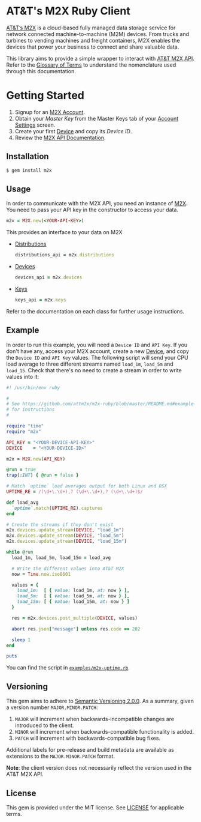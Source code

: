 # AT&T's M2X Ruby Client

[AT&T’s M2X](https://m2x.att.com/) is a cloud-based fully managed data storage service for network connected machine-to-machine (M2M) devices. From trucks and turbines to vending machines and freight containers, M2X enables the devices that power your business to connect and share valuable data.

This library aims to provide a simple wrapper to interact with [AT&T M2X API](https://m2x.att.com/developer/documentation/overview). Refer to the [Glossary of Terms](https://m2x.att.com/developer/documentation/glossary) to understand the nomenclature used through this documentation.


Getting Started
==========================
1. Signup for an [M2X Account](https://m2x.att.com/signup).
2. Obtain your _Master Key_ from the Master Keys tab of your [Account Settings](https://m2x.att.com/account) screen.
2. Create your first [Device](https://m2x.att.com/devices) and copy its _Device ID_.
3. Review the [M2X API Documentation](https://m2x.att.com/developer/documentation/overview).

## Installation

```bash
$ gem install m2x
```

## Usage

In order to communicate with the M2X API, you need an instance of [M2X](lib/m2x.rb). You need to pass your API key in the constructor to access your data.

```ruby
m2x = M2X.new(<YOUR-API-KEY>)
```

This provides an interface to your data on M2X

- [Distributions](lib/m2x/distributions.rb)
  ```ruby
  distributions_api = m2x.distributions
  ```

- [Devices](lib/m2x/devices.rb)
  ```ruby
  devices_api = m2x.devices
  ```

- [Keys](lib/m2x/keys.rb)
  ```ruby
  keys_api = m2x.keys
  ```

Refer to the documentation on each class for further usage instructions.

## Example

In order to run this example, you will need a `Device ID` and `API Key`. If you don't have any, access your M2X account, create a new [Device](https://m2x.att.com/devices), and copy the `Device ID` and `API Key` values. The following script will send your CPU load average to three different streams named `load_1m`, `load_5m` and `load_15`. Check that there's no need to create a stream in order to write values into it:

```ruby
#! /usr/bin/env ruby

#
# See https://github.com/attm2x/m2x-ruby/blob/master/README.md#example-usage
# for instructions
#

require "time"
require "m2x"

API_KEY = "<YOUR-DEVICE-API-KEY>"
DEVICE    = "<YOUR-DEVICE-ID>"

m2x = M2X.new(API_KEY)

@run = true
trap(:INT) { @run = false }

# Match `uptime` load averages output for both Linux and OSX
UPTIME_RE = /(\d+\.\d+),? (\d+\.\d+),? (\d+\.\d+)$/

def load_avg
  `uptime`.match(UPTIME_RE).captures
end

# Create the streams if they don't exist
m2x.devices.update_stream(DEVICE, "load_1m")
m2x.devices.update_stream(DEVICE, "load_5m")
m2x.devices.update_stream(DEVICE, "load_15m")

while @run
  load_1m, load_5m, load_15m = load_avg

  # Write the different values into AT&T M2X
  now = Time.now.iso8601

  values = {
    load_1m:  [ { value: load_1m, at: now } ],
    load_5m:  [ { value: load_5m, at: now } ],
    load_15m: [ { value: load_15m, at: now } ]
  }

  res = m2x.devices.post_multiple(DEVICE, values)

  abort res.json["message"] unless res.code == 202

  sleep 1
end

puts

```

You can find the script in [`examples/m2x-uptime.rb`](examples/m2x-uptime.rb).

## Versioning

This gem aims to adhere to [Semantic Versioning 2.0.0](http://semver.org/). As a summary, given a version number `MAJOR.MINOR.PATCH`:

1. `MAJOR` will increment when backwards-incompatible changes are introduced to the client.
2. `MINOR` will increment when backwards-compatible functionality is added.
3. `PATCH` will increment with backwards-compatible bug fixes.

Additional labels for pre-release and build metadata are available as extensions to the `MAJOR.MINOR.PATCH` format.

**Note**: the client version does not necessarily reflect the version used in the AT&T M2X API.

## License

This gem is provided under the MIT license. See [LICENSE](LICENSE) for applicable terms.
